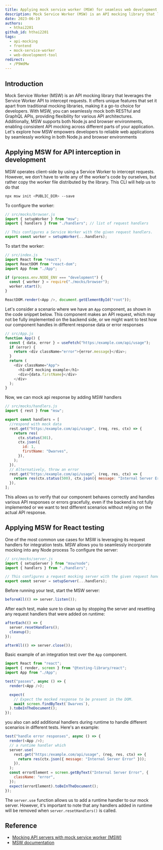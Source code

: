 ```yaml
---
title: Applying mock service worker (MSW) for seamless web development
description: Mock Service Worker (MSW) is an API mocking library that leverages the Service Worker API to intercept requests. It offers unique features that set it apart from traditional mocking libraries, making it a go-to choice for developers. With MSW, you can seamlessly mock both RESTful and GraphQL APIs, providing flexibility for various API architectures. Additionally, MSW supports both Node.js and browser environments, enabling consistent API mocking across different parts of your application.
date: 2023-06-19
authors:
  - hthai2201
github_id: hthai2201
tags:
  - api-mocking
  - frontend
  - mock-service-worker
  - web-development-tool
redirect:
  - /P9WdMw
---
```


## Introduction

Mock Service Worker (MSW) is an API mocking library that leverages the Service Worker API to intercept requests. It offers unique features that set it apart from traditional mocking libraries, making it a go-to choice for developers. With MSW, you can seamlessly mock both RESTful and GraphQL APIs, providing flexibility for various API architectures. Additionally, MSW supports both Node.js and browser environments, enabling consistent API mocking across different parts of your application. Let's explore how MSW empowers developers to reliable web applications by seamlessly working in both Node.js and browser environments

## Applying MSW for API interception in development

MSW operates client-side by using a Service Worker to intercept requests. However, we don't have to write any of the worker's code by ourselves, but rather copy the worker file distributed by the library. This CLI will help us to do that

```bash
npx msw init <PUBLIC_DIR> --save
```

To configure the worker:

```js
// src/mocks/browser.js
import { setupWorker } from "msw";
import { handlers } from "./handlers"; // list of request handlers

// This configures a Service Worker with the given request handlers.
export const worker = setupWorker(...handlers);
```

To start the worker:

```js
// src/index.js
import React from "react";
import ReactDOM from "react-dom";
import App from "./App";

if (process.env.NODE_ENV === "development") {
  const { worker } = require("./mocks/browser");
  worker.start();
}

ReactDOM.render(<App />, document.getElementById("root"));
```

Let's consider a scenario where we have an `App` component, as shown in the code snippet below. This component makes an API request, which may not be fully implemented on the backend side, or we might want to test how our component handles in different response data or error responses

```js
// src/App.js
function App() {
  const { data, error } = useFetch("https:/example.com/api/usage");
  if (error) {
    return <div className="error">{error.message}</div>;
  }
  return (
    <div className="App">
      <h1>API mocking example</h1>
      <div>{data.firstName}</div>
    </div>
  );
}
```

Now, we can mock api response by adding MSW handlers

```js
// src/mocks/handlers.js
import { rest } from "msw";

export const handlers = [
  //respond with mock data
  rest.get("https:/example.com/api/usage", (req, res, ctx) => {
    return res(
      ctx.status(301),
      ctx.json({
        id: 1,
        firstName: "Dwarves",
      }),
    );
  }),
  // Alternatively, throw an error
  rest.get("https:/example.com/api/usage", (req, res, ctx) => {
    return res(ctx.status(500), ctx.json({ message: "Internal Server Error" }));
  }),
];
```

This allows us to verify that our component behaves correctly and handles various API responses or errors gracefully, even if the backend is not fully implemented or we want to test different scenarios without relying on the actual API response.

## Applying MSW for React testing

One of the most common use cases for MSW is leveraging its request handlers for integration tests. MSW allows you to seamlessly incorporate mocking into any Node process To configure the server:

```js
// src/mocks/server.js
import { setupServer } from "msw/node";
import { handlers } from "./handlers";

// This configures a request mocking server with the given request handlers.
export const server = setupServer(...handlers);
```

Before running your test, start the MSW server:

```js
beforeAll(() => server.listen());
```

After each test, make sure to clean up by stopping the server and resetting any request handlers that were added on runtime:

```js
afterEach(() => {
  server.resetHandlers();
  cleanup();
});

afterAll(() => server.close());
```

Basic example of an integration test over the `App` component.

```js
import React from "react";
import { render, screen } from "@testing-library/react";
import App from "./App";

test("passes", async () => {
  render(<App />);

  expect(
    // Expect the mocked response to be present in the DOM.
    await screen.findByText(`Dwarves`),
  ).toBeInTheDocument();
});
```

you also can add additional handlers during runtime to handle different scenarios in different tests. Here's an example:

```js
test("handle error responses", async () => {
  render(<App />);
  // a runtime handler which
  server.use(
    rest.get("https:/example.com/api/usage", (req, res, ctx) => {
      return res(ctx.json({ message: "Internal Server Error" }));
    }),
  );
  const errorElement = screen.getByText("Internal Server Error", {
    className: "error",
  });
  expect(errorElement).toBeInTheDocument();
});
```

The `server.use` function allows us to add a runtime handler to our mock server. However, it's important to note that any handlers added in runtime will be removed when `server.resetHandlers()` is called.

## Reference

- [Mocking API servers with mock service worker (MSW)](https://blog.openreplay.com/mocking-api-servers-with-mock-service-worker-msw/)
- [MSW documentation](https://mswjs.io/docs/)
